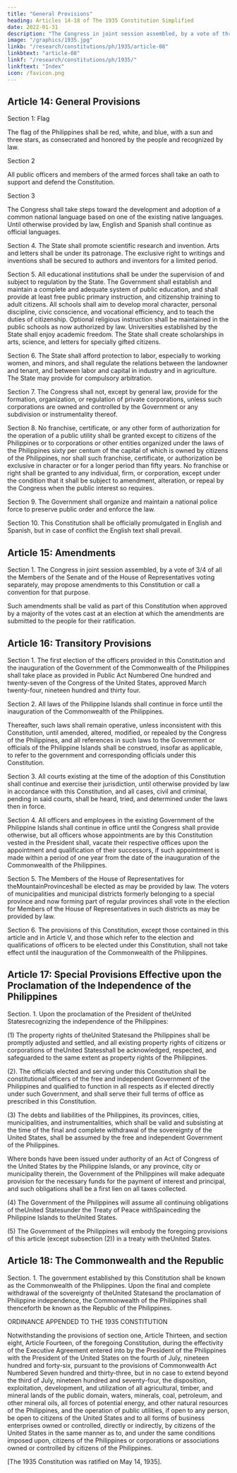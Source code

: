 ```yaml
---
title: "General Provisions"
heading: Articles 14-18 of The 1935 Constitution Simplified
date: 2022-01-31
description: "The Congress in joint session assembled, by a vote of three-fourths of all the Members of the Senate and of the House of Representatives voting separately, may propose amendments to this Constitution or call a convention for that purpose"
image: "/graphics/1935.jpg"
linkb: "/research/constitutions/ph/1935/article-08"
linkbtext: "article-08"
linkf: "/research/constitutions/ph/1935/"
linkftext: "Index"
icon: /favicon.png
---
```



## Article 14: General Provisions

Section 1: Flag

The flag of the Philippines shall be red, white, and blue, with a sun and three stars, as consecrated and honored by the people and recognized by law.

Section 2

All public officers and members of the armed forces shall take an oath to support and defend the Constitution.

Section 3

The Congress shall take steps toward the development and adoption of a common national language based on one of the existing native languages. Until otherwise provided by law, English and Spanish shall continue as official languages.

Section 4. The State shall promote scientific research and invention. Arts and letters shall be under its patronage. The exclusive right to writings and inventions shall be secured to authors and inventors for a limited period.

Section 5. All educational institutions shall be under the supervision of and subject to regulation by the State. The Government shall establish and maintain a complete and adequate system of public education, and shall provide at least free public primary instruction, and citizenship training to adult citizens. All schools shall aim to develop moral character, personal discipline, civic conscience, and vocational efficiency, and to teach the duties of citizenship. Optional religious instruction shall be maintained in the public schools as now authorized by law. Universities established by the State shall enjoy academic freedom. The State shall create scholarships in arts, science, and letters for specially gifted citizens.

Section 6. The State shall afford protection to labor, especially to working women, and minors, and shall regulate the relations between the landowner and tenant, and between labor and capital in industry and in agriculture. The State may provide for compulsory arbitration.

Section 7. The Congress shall not, except by general law, provide for the formation, organization, or regulation of private corporations, unless such corporations are owned and controlled by the Government or any subdivision or instrumentality thereof.

Section 8. No franchise, certificate, or any other form of authorization for the operation of a public utility shall be granted except to citizens of the Philippines or to corporations or other entities organized under the laws of the Philippines sixty per centum of the capital of which is owned by citizens of the Philippines, nor shall such franchise, certificate, or authorization be exclusive in character or for a longer period than fifty years. No franchise or right shall be granted to any individual, firm, or corporation, except under the condition that it shall be subject to amendment, alteration, or repeal by the Congress when the public interest so requires.

Section 9. The Government shall organize and maintain a national police force to preserve public order and enforce the law.

Section 10. This Constitution shall be officially promulgated in English and Spanish, but in case of conflict the English text shall prevail.



## Article 15: Amendments

Section 1. The Congress in joint session assembled, by a vote of 3/4 of all the Members of the Senate and of the House of Representatives voting separately, may propose amendments to this Constitution or call a convention for that purpose. 

Such amendments shall be valid as part of this Constitution when approved by a majority of the votes cast at an election at which the amendments are submitted to the people for their ratification.



## Article 16: Transitory Provisions

Section 1. The first election of the officers provided in this Constitution and the inauguration of the Government of the Commonwealth of the Philippines shall take place as provided in Public Act Numbered One hundred and twenty-seven of the Congress of the United States, approved March twenty-four, nineteen hundred and thirty four.

Section 2. All laws of the Philippine Islands shall continue in force until the inauguration of the Commonwealth of the Philippines. 

Thereafter, such laws shall remain operative, unless inconsistent with this Constitution, until amended, altered, modified, or repealed by the Congress of the Philippines, and all references in such laws to the Government or officials of the Philippine Islands shall be construed, insofar as applicable, to refer to the government and corresponding officials under this Constitution.

Section 3. All courts existing at the time of the adoption of this Constitution shall continue and exercise their jurisdiction, until otherwise provided by law in accordance with this Constitution, and all cases, civil and criminal, pending in said courts, shall be heard, tried, and determined under the laws then in force.

Section 4. All officers and employees in the existing Government of the Philippine Islands shall continue in office until the Congress shall provide otherwise, but all officers whose appointments are by this Constitution vested in the President shall, vacate their respective offices upon the appointment and qualification of their successors, if such appointment is made within a period of one year from the date of the inauguration of the Commonwealth of the Philippines.

Section 5. The Members of the House of Representatives for theMountainProvinceshall be elected as may be provided by law. The voters of municipalities and municipal districts formerly belonging to a special province and now forming part of regular provinces shall vote in the election for Members of the House of Representatives in such districts as may be provided by law.

Section 6. The provisions of this Constitution, except those contained in this article and in Article V, and those which refer to the election and qualifications of officers to be elected under this Constitution, shall not take effect until the inauguration of the Commonwealth of the Philippines.



## Article 17: Special Provisions Effective upon the Proclamation of the Independence of the Philippines

Section. 1. Upon the proclamation of the President of theUnited Statesrecognizing the independence of the Philippines:

(1) The property rights of theUnited Statesand the Philippines shall be promptly adjusted and settled, and all existing property rights of citizens or corporations of theUnited Statesshall be acknowledged, respected, and safeguarded to the same extent as property rights of the Philippines.

(2). The officials elected and serving under this Constitution shall be constitutional officers of the free and independent Government of the Philippines and qualified to function in all respects as if elected directly under such Government, and shall serve their full terms of office as prescribed in this Constitution.

(3) The debts and liabilities of the Philippines, its provinces, cities, municipalities, and instrumentalities, which shall be valid and subsisting at the time of the final and complete withdrawal of the sovereignty of the United States, shall be assumed by the free and independent Government of the Philippines. 

Where bonds have been issued under authority of an Act of Congress of the United States by the Philippine Islands, or any province, city or municipality therein, the Government of the Philippines will make adequate provision for the necessary funds for the payment of interest and principal, and such obligations shall be a first lien on all taxes collected.

(4) The Government of the Philippines will assume all continuing obligations of theUnited Statesunder the Treaty of Peace withSpainceding the Philippine Islands to theUnited States.

(5) The Government of the Philippines will embody the foregoing provisions of this article (except subsection (2)) in a treaty with theUnited States.


## Article 18: The Commonwealth and the Republic

Section. 1. The government established by this Constitution shall be known as the Commonwealth of the Philippines. Upon the final and complete withdrawal of the sovereignty of theUnited Statesand the proclamation of Philippine independence, the Commonwealth of the Philippines shall thenceforth be known as the Republic of the Philippines.

ORDINANCE APPENDED TO THE 1935 CONSTITUTION

Notwithstanding the provisions of section one, Article Thirteen, and section eight, Article Fourteen, of the foregoing Constitution, during the effectivity of the Executive Agreement entered into by the President of the Philippines with the President of the United States on the fourth of July, nineteen hundred and forty-six, pursuant to the provisions of Commonwealth Act Numbered Seven hundred and thirty-three, but in no case to extend beyond the third of July, nineteen hundred and seventy-four, the disposition, exploitation, development, and utilization of all agricultural, timber, and mineral lands of the public domain, waters, minerals, coal, petroleum, and other mineral oils, all forces of potential energy, and other natural resources of the Philippines, and the operation of public utilities, if open to any person, be open to citizens of the United States and to all forms of business enterprises owned or controlled, directly or indirectly, by citizens of the United States in the same manner as to, and under the same conditions imposed upon, citizens of the Philippines or corporations or associations owned or controlled by citizens of the Philippines.

[The 1935 Constitution was ratified on May 14, 1935].
